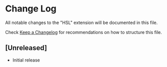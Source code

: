 # Change Log

All notable changes to the "HSL" extension will be documented in this file.

Check [Keep a Changelog](http://keepachangelog.com/) for recommendations on how to structure this file.

## [Unreleased]

- Initial release
